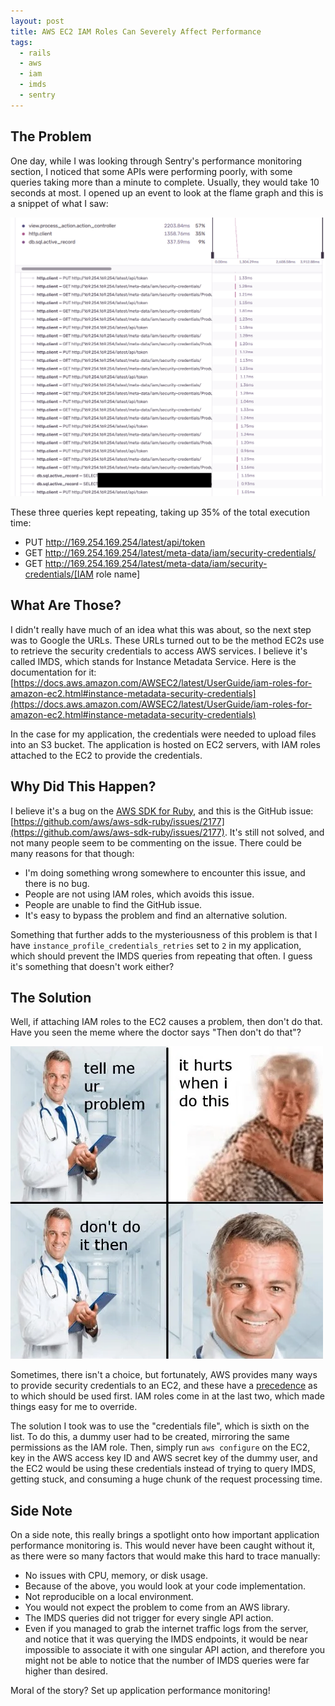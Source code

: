 ```yaml
---
layout: post
title: AWS EC2 IAM Roles Can Severely Affect Performance
tags:
  - rails
  - aws
  - iam
  - imds
  - sentry
---
```


## The Problem
One day, while I was looking through Sentry's performance monitoring section, I noticed that some APIs were performing poorly, with some queries taking more than a minute to complete. Usually, they would take 10 seconds at most. I opened up an event to look at the flame graph and this is a snippet of what I saw:

![Flame graph](/images/aws-sdk-iam-slowness/flame-graph.png "Flame graph")

These three queries kept repeating, taking up 35% of the total execution time:
- PUT http://169.254.169.254/latest/api/token
- GET http://169.254.169.254/latest/meta-data/iam/security-credentials/
- GET http://169.254.169.254/latest/meta-data/iam/security-credentials/[IAM role name]

## What Are Those?
I didn't really have much of an idea what this was about, so the next step was to Google the URLs. These URLs turned out to be the method EC2s use to retrieve the security credentials to access AWS services. I believe it's called IMDS, which stands for Instance Metadata Service. Here is the documentation for it: [https://docs.aws.amazon.com/AWSEC2/latest/UserGuide/iam-roles-for-amazon-ec2.html#instance-metadata-security-credentials](https://docs.aws.amazon.com/AWSEC2/latest/UserGuide/iam-roles-for-amazon-ec2.html#instance-metadata-security-credentials)

In the case for my application, the credentials were needed to upload files into an S3 bucket. The application is hosted on EC2 servers, with IAM roles attached to the EC2 to provide the credentials.

## Why Did This Happen?
I believe it's a bug on the [AWS SDK for Ruby](https://github.com/aws/aws-sdk-ruby), and this is the GitHub issue: [https://github.com/aws/aws-sdk-ruby/issues/2177](https://github.com/aws/aws-sdk-ruby/issues/2177). It's still not solved, and not many people seem to be commenting on the issue. There could be many reasons for that though:
- I'm doing something wrong somewhere to encounter this issue, and there is no bug.
- People are not using IAM roles, which avoids this issue.
- People are unable to find the GitHub issue.
- It's easy to bypass the problem and find an alternative solution.

Something that further adds to the mysteriousness of this problem is that I have `instance_profile_credentials_retries` set to `2` in my application, which should prevent the IMDS queries from repeating that often. I guess it's something that doesn't work either?

## The Solution
Well, if attaching IAM roles to the EC2 causes a problem, then don't do that. Have you seen the meme where the doctor says "Then don't do that"?

![Doctor meme - don't do that](/images/aws-sdk-iam-slowness/doctor-meme.png "Doctor meme - don't do that")

Sometimes, there isn't a choice, but fortunately, AWS provides many ways to provide security credentials to an EC2, and these have a [precedence](https://docs.aws.amazon.com/cli/latest/userguide/cli-chap-authentication.html#cli-chap-authentication-precedence) as to which should be used first. IAM roles come in at the last two, which made things easy for me to override.

The solution I took was to use the "credentials file", which is sixth on the list. To do this, a dummy user had to be created, mirroring the same permissions as the IAM role. Then, simply run `aws configure` on the EC2, key in the AWS access key ID and AWS secret key of the dummy user, and the EC2 would be using these credentials instead of trying to query IMDS, getting stuck, and consuming a huge chunk of the request processing time.

## Side Note
On a side note, this really brings a spotlight onto how important application performance monitoring is. This would never have been caught without it, as there were so many factors that would make this hard to trace manually:
- No issues with CPU, memory, or disk usage.
- Because of the above, you would look at your code implementation.
- Not reproducible on a local environment.
- You would not expect the problem to come from an AWS library.
- The IMDS queries did not trigger for every single API action.
- Even if you managed to grab the internet traffic logs from the server, and notice that it was querying the IMDS endpoints, it would be near impossible to associate it with one singular API action, and therefore you might not be able to notice that the number of IMDS queries were far higher than desired.

Moral of the story? Set up application performance monitoring!
